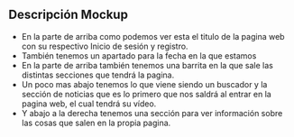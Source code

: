 ﻿## Descripción Mockup

- En la parte de arriba como podemos ver esta el titulo de la pagina web con su respectivo Inicio de sesión y registro.
- También tenemos un apartado para la fecha en la que estamos
- En la parte de arriba también tenemos una barrita en la que sale las distintas secciones que tendrá la pagina.
- Un poco mas abajo tenemos lo que viene siendo un buscador y la sección de noticias que es lo primero que nos saldrá al entrar en la pagina web, el cual tendrá su vídeo.
- Y abajo a la derecha tenemos una sección para ver información sobre las cosas que salen en la propia pagina.
